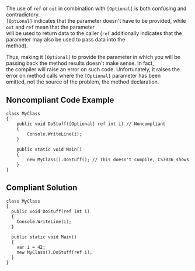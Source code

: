 
The use of `ref` or `out` in combination with `[Optional]` is both confusing and contradictory.<br>`[Optional]` indicates that the parameter doesn't have to be provided, while `out` and `ref` mean that the parameter<br>will be used to return data to the caller (`ref` additionally indicates that the parameter may also be used to pass data into the<br>method).

Thus, making it `[Optional]` to provide the parameter in which you will be passing back the method results doesn't make sense. In fact,<br>the compiler will raise an error on such code. Unfortunately, it raises the error on method calls where the `[Optional]` parameter has been<br>omitted, not the source of the problem, the method declaration.

## Noncompliant Code Example


    class MyClass
    {
        public void DoStuff([Optional] ref int i) // Noncompliant
        {
            Console.WriteLine(i);
        }
    
        public static void Main()
        {
            new MyClass().DoStuff(); // This doesn't compile, CS7036 shows
        }
    }


## Compliant Solution


    class MyClass
    {
      public void DoStuff(ref int i)
      {
        Console.WriteLine(i);
      }
    
      public static void Main()
      {
        var i = 42;
        new MyClass().DoStuff(ref i);
      }
    }

